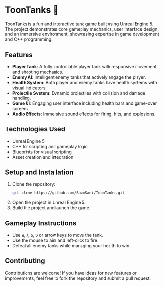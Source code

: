 # ToonTanks 🚀

ToonTanks is a fun and interactive tank game built using Unreal Engine 5. The project demonstrates core gameplay mechanics, user interface design, and an immersive environment, showcasing expertise in game development and C++ programming.

## Features
- **Player Tank**: A fully controllable player tank with responsive movement and shooting mechanics.
- **Enemy AI**: Intelligent enemy tanks that actively engage the player.
- **Health System**: Both player and enemy tanks have health systems with visual indicators.
- **Projectile System**: Dynamic projectiles with collision and damage handling.
- **Game UI**: Engaging user interface including health bars and game-over screens.
- **Audio Effects**: Immersive sound effects for firing, hits, and explosions.

## Technologies Used
- Unreal Engine 5
- C++ for scripting and gameplay logic
- Blueprints for visual scripting
- Asset creation and integration

## Setup and Installation
1. Clone the repository:
   ```bash
   git clone https://github.com/SaamSani/ToonTanks.git
   ```
2. Open the project in Unreal Engine 5.
3. Build the project and launch the game.

## Gameplay Instructions
- Use `W`, `A`, `S`, `D` or arrow keys to move the tank.
- Use the mouse to aim and left-click to fire.
- Defeat all enemy tanks while managing your health to win.

## Contributing
Contributions are welcome! If you have ideas for new features or improvements, feel free to fork the repository and submit a pull request.





